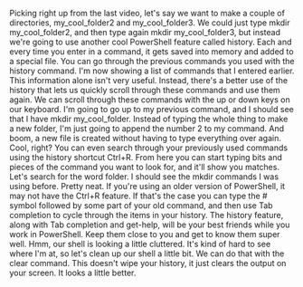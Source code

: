 Picking right up from the last video,
let's say we want to make a couple of directories, my_cool_folder2 and
my_cool_folder3. We could just type mkdir my_cool_folder2,
and then type again mkdir my_cool_folder3, but instead we're going to use another cool
PowerShell feature called history. Each and every time you enter in
a command, it gets saved into memory and added to a special file. You can go through the previous commands
you used with the history command. I'm now showing a list of
commands that I entered earlier. This information alone isn't very useful. Instead, there's a better use of
the history that lets us quickly scroll through these commands and
use them again. We can scroll through these commands with
the up or down keys on our keyboard. I'm going to go up to my previous command, and I should see that I
have mkdir my_cool_folder. Instead of typing the whole
thing to make a new folder, I'm just going to append
the number 2 to my command. And boom, a new file is created without
having to type everything over again. Cool, right? You can even search through your
previously used commands using the history shortcut Ctrl+R. From here you can start typing bits and pieces of the command you want to
look for, and it'll show you matches. Let's search for the word folder. I should see the mkdir
commands I was using before. Pretty neat. If you're using an older
version of PowerShell, it may not have the Ctrl+R feature. If that's the case you can type the #
symbol followed by some part of your old command, and then use Tab completion to
cycle through the items in your history. The history feature,
along with Tab completion and get-help, will be your best friends
while you work in PowerShell. Keep them close to you and
get to know them super well. Hmm, our shell is looking
a little cluttered. It's kind of hard to see where I'm at, so
let's clean up our shell a little bit. We can do that with the clear command. This doesn't wipe your history,
it just clears the output on your screen. It looks a little better.
